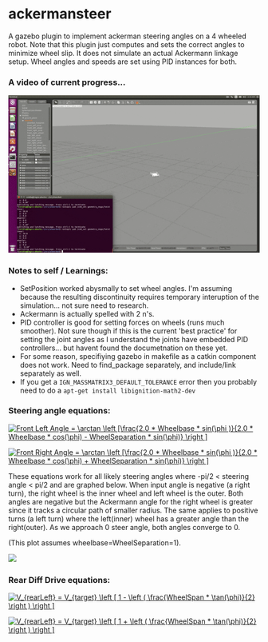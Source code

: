 # ackermansteer

A gazebo plugin to implement ackerman steering angles on a 4 wheeled robot. Note that this plugin just computes
and sets the correct angles to minimize wheel slip. It does not simulate an actual Ackermann linkage setup. 
Wheel angles and speeds are set using PID instances for both. 

### A video of current progress...
![Current Progress](InitialResults.gif)

### Notes to self / Learnings:
* SetPosition worked abysmally to set wheel angles. I'm assuming because the resulting discontinuity requires temporary interuption of the simulation... not sure need to research.
* Ackermann is actually spelled with 2 n's.
* PID controller is good for setting forces on wheels (runs much smoother). Not sure though if this is the current 'best practice' for setting the joint angles as I understand the joints have embedded PID controllers... but havent found the documetnation on these yet.
* For some reason, specifiying gazebo in makefile as a catkin component does not work. Need to find_package separately, and include/link separately as well. 
* If you get a `IGN_MASSMATRIX3_DEFAULT_TOLERANCE` error then you probably need to do a `apt-get install libignition-math2-dev`

### Steering angle equations:


<a href="https://www.codecogs.com/eqnedit.php?latex=Front&space;Left&space;Angle&space;=&space;\arctan&space;\left&space;[\frac{2.0&space;*&space;Wheelbase&space;*&space;sin(\phi&space;)}{2.0&space;*&space;Wheelbase&space;*&space;cos(\phi)&space;-&space;WheelSeparation&space;*&space;sin(\phi)}&space;\right&space;]" target="_blank"><img src="https://latex.codecogs.com/gif.latex?Front&space;Left&space;Angle&space;=&space;\arctan&space;\left&space;[\frac{2.0&space;*&space;Wheelbase&space;*&space;sin(\phi&space;)}{2.0&space;*&space;Wheelbase&space;*&space;cos(\phi)&space;-&space;WheelSeparation&space;*&space;sin(\phi)}&space;\right&space;]" title="Front Left Angle = \arctan \left [\frac{2.0 * Wheelbase * sin(\phi )}{2.0 * Wheelbase * cos(\phi) - WheelSeparation * sin(\phi)} \right ]" /></a>
    
<a href="https://www.codecogs.com/eqnedit.php?latex=Front&space;Right&space;Angle&space;=&space;\arctan&space;\left&space;[\frac{2.0&space;*&space;Wheelbase&space;*&space;sin(\phi&space;)}{2.0&space;*&space;Wheelbase&space;*&space;cos(\phi)&space;&plus;&space;WheelSeparation&space;*&space;sin(\phi)}&space;\right&space;]" target="_blank"><img src="https://latex.codecogs.com/gif.latex?Front&space;Right&space;Angle&space;=&space;\arctan&space;\left&space;[\frac{2.0&space;*&space;Wheelbase&space;*&space;sin(\phi&space;)}{2.0&space;*&space;Wheelbase&space;*&space;cos(\phi)&space;&plus;&space;WheelSeparation&space;*&space;sin(\phi)}&space;\right&space;]" title="Front Right Angle = \arctan \left [\frac{2.0 * Wheelbase * sin(\phi )}{2.0 * Wheelbase * cos(\phi) + WheelSeparation * sin(\phi)} \right ]" /></a>

These equations work for all likely steering angles where -pi/2 < steering angle < pi/2 and are graphed below. When input angle is negative (a right turn), the right wheel is the inner wheel and left wheel is the outer. Both angles are negative but the Ackermann angle for the right wheel is greater since it tracks a circular path of smaller radius. The same applies to positive turns (a left turn) where the left(inner) wheel has a greater angle than the right(outer). As we approach 0 steer angle, both angles converge to 0. 

(This plot assumes wheelbase=WheelSeparation=1).

<img src="https://github.com/froohoo/ackermansteer/blob/master/SteerAngle.png" height="300">

### Rear Diff Drive equations:

<a href="https://www.codecogs.com/eqnedit.php?latex=V_{rearLeft}&space;=&space;V_{target}&space;\left&space;[&space;1&space;-&space;\left&space;(&space;\frac{WheelSpan&space;*&space;\tan(\phi)}{2}&space;\right&space;)&space;\right&space;]" target="_blank"><img src="https://latex.codecogs.com/gif.latex?V_{rearLeft}&space;=&space;V_{target}&space;\left&space;[&space;1&space;-&space;\left&space;(&space;\frac{WheelSpan&space;*&space;\tan(\phi)}{2}&space;\right&space;)&space;\right&space;]" title="V_{rearLeft} = V_{target} \left [ 1 - \left ( \frac{WheelSpan * \tan(\phi)}{2} \right ) \right ]" /></a>

<a href="https://www.codecogs.com/eqnedit.php?latex=V_{rearRight}&space;=&space;V_{target}&space;\left&space;[&space;1&space;&plus;&space;\left&space;(&space;\frac{WheelSpan&space;*&space;\tan(\phi)}{2}&space;\right&space;)&space;\right&space;]" target="_blank"><img src="https://latex.codecogs.com/gif.latex?V_{rearLeft}&space;=&space;V_{target}&space;\left&space;[&space;1&space;&plus;&space;\left&space;(&space;\frac{WheelSpan&space;*&space;\tan(\phi)}{2}&space;\right&space;)&space;\right&space;]" title="V_{rearLeft} = V_{target} \left [ 1 + \left ( \frac{WheelSpan * \tan(\phi)}{2} \right ) \right ]" /></a>



